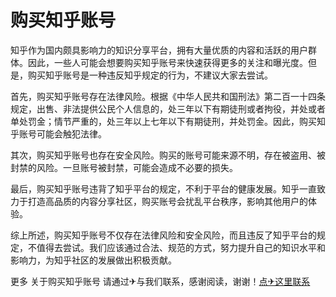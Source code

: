 # 购买知乎账号

知乎作为国内颇具影响力的知识分享平台，拥有大量优质的内容和活跃的用户群体。因此，一些人可能会想要购买知乎账号来快速获得更多的关注和曝光度。但是，购买知乎账号是一种违反知乎规定的行为，不建议大家去尝试。

首先，购买知乎账号存在法律风险。根据《中华人民共和国刑法》第二百一十四条规定，出售、非法提供公民个人信息的，处三年以下有期徒刑或者拘役，并处或者单处罚金；情节严重的，处三年以上七年以下有期徒刑，并处罚金。因此，购买知乎账号可能会触犯法律。

其次，购买知乎账号也存在安全风险。购买的账号可能来源不明，存在被盗用、被封禁的风险。一旦账号被封禁，可能会造成不必要的损失。

最后，购买知乎账号违背了知乎平台的规定，不利于平台的健康发展。知乎一直致力于打造高品质的内容分享社区，购买账号会扰乱平台秩序，影响其他用户的体验。

综上所述，购买知乎账号不仅存在法律风险和安全风险，而且违反了知乎平台的规定，不值得去尝试。我们应该通过合法、规范的方式，努力提升自己的知识水平和影响力，为知乎社区的发展做出积极贡献。

更多 关于购买知乎账号 请通过✈与我们联系，感谢阅读，谢谢！[点✈这里联系](https://ads.k02.cc)
